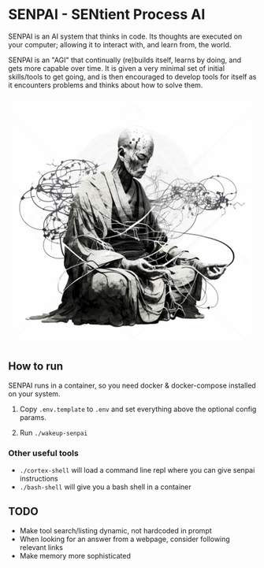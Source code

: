 # SENPAI - SENtient Process AI

SENPAI is an AI system that thinks in code. Its thoughts are executed on
your computer; allowing it to interact with, and learn from, the world.

SENPAI is an "AGI" that continually (re)builds itself, learns by doing,
and gets more capable over time. It is given a very minimal set of
initial skills/tools to get going, and is then encouraged to develop
tools for itself as it encounters problems and thinks about how to solve
them.

![SENPAI](image.png)

## How to run

SENPAI runs in a container, so you need docker & docker-compose
installed on your system.

1. Copy `.env.template` to `.env` and set everything above the optional config
   params.

2. Run `./wakeup-senpai`

### Other useful tools

* `./cortex-shell` will load a command line repl where you can give
  senpai instructions
* `./bash-shell` will give you a bash shell in a container

## TODO
* Make tool search/listing dynamic, not hardcoded in prompt
* When looking for an answer from a webpage, consider following relevant links
* Make memory more sophisticated

